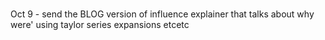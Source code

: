 # 


Oct 9 - send the BLOG version of influence explainer that talks about why were' using taylor series expansions etcetc